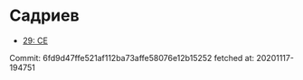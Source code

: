 # Садриев
- [29: CE](29.md)

Commit: 6fd9d47ffe521af112ba73affe58076e12b15252
 fetched at: 20201117-194751
